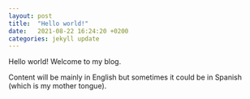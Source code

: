 ```yaml
---
layout: post
title:  "Hello world!"
date:   2021-08-22 16:24:20 +0200
categories: jekyll update
---
```

Hello world! Welcome to my blog.

Content will be mainly in English but sometimes it could be in Spanish (which is my mother tongue).